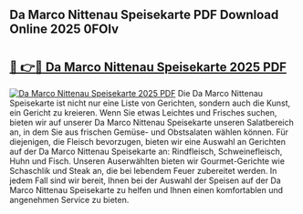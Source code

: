 ## Da Marco Nittenau Speisekarte PDF Download Online 2025 0FOIv

# <h2><a href="http://gcebud5.nevu.top/?p=Da+Marco+Nittenau+Speisekarte">🔗 👉🔴 Da Marco Nittenau Speisekarte 2025 PDF</a></h2>

[![Da Marco Nittenau Speisekarte 2025 PDF](https://i.imgur.com/dBaPXMq.png)](http://gcebud5.nevu.top/?p=Da+Marco+Nittenau+Speisekarte)
Die Da Marco Nittenau Speisekarte ist nicht nur eine Liste von Gerichten, sondern auch die Kunst, ein Gericht zu kreieren. Wenn Sie etwas Leichtes und Frisches suchen, bieten wir auf unserer Da Marco Nittenau Speisekarte unseren Salatbereich an, in dem Sie aus frischen Gemüse- und Obstsalaten wählen können. Für diejenigen, die Fleisch bevorzugen, bieten wir eine Auswahl an Gerichten auf der Da Marco Nittenau Speisekarte an: Rindfleisch, Schweinefleisch, Huhn und Fisch. Unseren Auserwählten bieten wir Gourmet-Gerichte wie Schaschlik und Steak an, die bei lebendem Feuer zubereitet werden. In jedem Fall sind wir bereit, Ihnen bei der Auswahl der Speisen auf der Da Marco Nittenau Speisekarte zu helfen und Ihnen einen komfortablen und angenehmen Service zu bieten.
